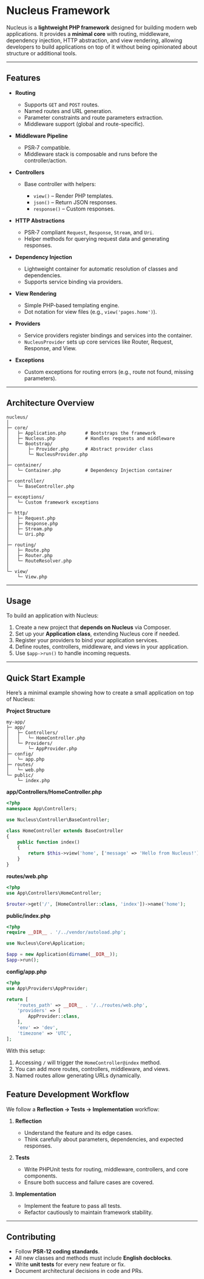 # Nucleus Framework

Nucleus is a **lightweight PHP framework** designed for building modern web applications.
It provides a **minimal core** with routing, middleware, dependency injection, HTTP abstraction, and view rendering, allowing developers to build applications on top of it without being opinionated about structure or additional tools.

---

## Features

* **Routing**

  * Supports `GET` and `POST` routes.
  * Named routes and URL generation.
  * Parameter constraints and route parameters extraction.
  * Middleware support (global and route-specific).

* **Middleware Pipeline**

  * PSR‑7 compatible.
  * Middleware stack is composable and runs before the controller/action.

* **Controllers**

  * Base controller with helpers:

    * `view()` – Render PHP templates.
    * `json()` – Return JSON responses.
    * `response()` – Custom responses.

* **HTTP Abstractions**

  * PSR‑7 compliant `Request`, `Response`, `Stream`, and `Uri`.
  * Helper methods for querying request data and generating responses.

* **Dependency Injection**

  * Lightweight container for automatic resolution of classes and dependencies.
  * Supports service binding via providers.

* **View Rendering**

  * Simple PHP-based templating engine.
  * Dot notation for view files (e.g., `view('pages.home')`).

* **Providers**

  * Service providers register bindings and services into the container.
  * `NucleusProvider` sets up core services like Router, Request, Response, and View.

* **Exceptions**

  * Custom exceptions for routing errors (e.g., route not found, missing parameters).

---

## Architecture Overview

```
nucleus/
│
├─ core/
│   ├─ Application.php       # Bootstraps the framework
│   ├─ Nucleus.php           # Handles requests and middleware
│   └─ Bootstrap/
│       ├─ Provider.php      # Abstract provider class
│       └─ NucleusProvider.php
│
├─ container/
│   └─ Container.php         # Dependency Injection container
│
├─ controller/
│   └─ BaseController.php
│
├─ exceptions/
│   └─ Custom framework exceptions
│
├─ http/
│   ├─ Request.php
│   ├─ Response.php
│   ├─ Stream.php
│   └─ Uri.php
│
├─ routing/
│   ├─ Route.php
│   ├─ Router.php
│   └─ RouteResolver.php
│
└─ view/
    └─ View.php
```

---

## Usage

To build an application with Nucleus:

1. Create a new project that **depends on Nucleus** via Composer.
2. Set up your **Application class**, extending Nucleus core if needed.
3. Register your providers to bind your application services.
4. Define routes, controllers, middleware, and views in your application.
5. Use `$app->run()` to handle incoming requests.

---

## Quick Start Example

Here’s a minimal example showing how to create a small application on top of Nucleus:

**Project Structure**

```
my-app/
├─ app/
│   ├─ Controllers/
│   │   └─ HomeController.php
│   └─ Providers/
│       └─ AppProvider.php
├─ config/
│   └─ app.php
├─ routes/
│   └─ web.php
└─ public/
    └─ index.php
```

**app/Controllers/HomeController.php**

```php
<?php
namespace App\Controllers;

use Nucleus\Controller\BaseController;

class HomeController extends BaseController
{
    public function index()
    {
        return $this->view('home', ['message' => 'Hello from Nucleus!']);
    }
}
```

**routes/web.php**

```php
<?php
use App\Controllers\HomeController;

$router->get('/', [HomeController::class, 'index'])->name('home');
```

**public/index.php**

```php
<?php
require __DIR__ . '/../vendor/autoload.php';

use Nucleus\Core\Application;

$app = new Application(dirname(__DIR__));
$app->run();
```

**config/app.php**

```php
<?php
use App\Providers\AppProvider;

return [
    'routes_path' => __DIR__ . '/../routes/web.php',
    'providers' => [
        AppProvider::class,
    ],
    'env' => 'dev',
    'timezone' => 'UTC',
];
```

With this setup:

1. Accessing `/` will trigger the `HomeController@index` method.
2. You can add more routes, controllers, middleware, and views.
3. Named routes allow generating URLs dynamically.


## Feature Development Workflow

We follow a **Reflection → Tests → Implementation** workflow:

1. **Reflection**

   * Understand the feature and its edge cases.
   * Think carefully about parameters, dependencies, and expected responses.
2. **Tests**

   * Write PHPUnit tests for routing, middleware, controllers, and core components.
   * Ensure both success and failure cases are covered.
3. **Implementation**

   * Implement the feature to pass all tests.
   * Refactor cautiously to maintain framework stability.

---

## Contributing

* Follow **PSR‑12 coding standards**.
* All new classes and methods must include **English docblocks**.
* Write **unit tests** for every new feature or fix.
* Document architectural decisions in code and PRs.